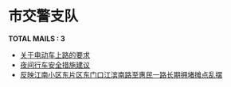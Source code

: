 # 市交警支队

__TOTAL MAILS : 3__
- [关于电动车上路的要求](../../category/letters/7013.md)
- [夜间行车安全措施建议](../../category/letters/6747.md)
- [反映江南小区东片区东门口江滨南路至惠民一路长期拥堵摊点乱摆](../../category/letters/4178.md)